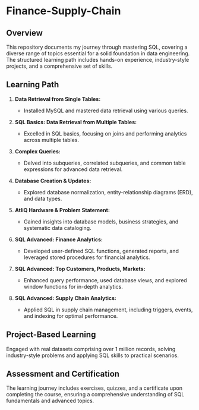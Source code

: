 # Finance-Supply-Chain
## Overview

This repository documents my journey through mastering SQL, covering a diverse range of topics essential for a solid foundation in data engineering. The structured learning path includes hands-on experience, industry-style projects, and a comprehensive set of skills.

## Learning Path

1. **Data Retrieval from Single Tables:**
   - Installed MySQL and mastered data retrieval using various queries.

2. **SQL Basics: Data Retrieval from Multiple Tables:**
   - Excelled in SQL basics, focusing on joins and performing analytics across multiple tables.

3. **Complex Queries:**
   - Delved into subqueries, correlated subqueries, and common table expressions for advanced data retrieval.

4. **Database Creation & Updates:**
   - Explored database normalization, entity-relationship diagrams (ERD), and data types.

5. **AtliQ Hardware & Problem Statement:**
   - Gained insights into database models, business strategies, and systematic data cataloging.

6. **SQL Advanced: Finance Analytics:**
   - Developed user-defined SQL functions, generated reports, and leveraged stored procedures for financial analytics.

7. **SQL Advanced: Top Customers, Products, Markets:**
   - Enhanced query performance, used database views, and explored window functions for in-depth analytics.

8. **SQL Advanced: Supply Chain Analytics:**
   - Applied SQL in supply chain management, including triggers, events, and indexing for optimal performance.

## Project-Based Learning

Engaged with real datasets comprising over 1 million records, solving industry-style problems and applying SQL skills to practical scenarios.

## Assessment and Certification

The learning journey includes exercises, quizzes, and a certificate upon completing the course, ensuring a comprehensive understanding of SQL fundamentals and advanced topics.



